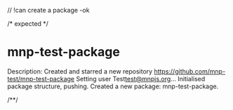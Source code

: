 // !can create a package
-ok

/* expected */
# mnp-test-package
Description: Created and starred a new repository
https://github.com/mnp-test/mnp-test-package
Setting user Test<test@mnpjs.org>...
Initialised package structure, pushing.
Created a new package: mnp-test-package.

/**/